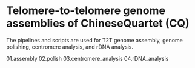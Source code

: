 # Telomere-to-telomere genome assemblies of ChineseQuartet (CQ)

The pipelines and scripts are used for T2T genome assembly, genome polishing, centromere analysis, and rDNA analysis.

01.assembly
02.polish
03.centromere_analysis
04.rDNA_analysis

